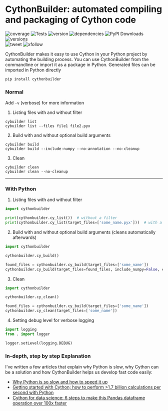 # CythonBuilder: automated compiling and packaging of Cython code
![coverage](https://img.shields.io/codecov/c/github/mike-huls/cythonbuilder)
![Tests](https://github.com/mike-huls/cythonbuilder/actions/workflows/tests.yml/badge.svg)
![version](https://img.shields.io/pypi/v/cythonbuilder?color=%2334D058&label=pypi%20package)
![dependencies](https://img.shields.io/librariesio/release/pypi/cythonbuilder)
![PyPI Downloads](https://img.shields.io/pypi/dm/cythonbuilder.svg?label=PyPI%20downloads)
![versions](https://img.shields.io/pypi/pyversions/cythonbuilder.svg?color=%2334D058)
<br>
![tweet](https://img.shields.io/twitter/url?style=social&url=https%3A%2F%2Fgithub.com%2Fmike-huls%2Fcythonbuilder) ![xfollow](https://img.shields.io/twitter/follow/mike_huls?style=social) 


CythonBuilder makes it easy to use Cython in your Python project by automating the building process.
You can use CythonBuilder from the commandline or import it as a package in Python. 
Generated files can be imported in Python directly

```sh
pip install cythonbuilder
```


### Normal
Add `-v` (verbose) for more information 
1. Listing files with and without filter
```commandline
cybuilder list
cybuilder list --files file1 file2.pyx
```

2. Build with and without optional build arguments 
```commandline
cybuilder build
cybuilder build --include-numpy --no-annotation --no-cleanup
```

3. Clean
```commandline
cybuilder clean 
cybuilder clean --no-cleanup
```

<hr>

### With Python
1. Listing files with and without filter

```python
import cythonbuilder

print(cythonbuilder.cy_list())  # without a filter
print(cythonbuilder.cy_list(target_files=['some_name.pyx']))  # with a filter
```

2. Build with and without optional build arguments  (cleans automatically afterwards)

```python
import cythonbuilder

cythonbuilder.cy_build()

found_files = cythonbuilder.cy_build(target_files=['some_name'])
cythonbuilder.cy_build(target_files=found_files, include_numpy=False, create_annotations=False)
```

3. Clean

```python
import cythonbuilder

cythonbuilder.cy_clean()

found_files = cythonbuilder.cy_build(target_files=['some_name'])
cythonbuilder.cy_clean(target_files=['some_name'])
```

4. Setting debug level for verbose logging

```python
import logging
from . import logger

logger.setLevel(logging.DEBUG)
```

### In-depth, step by step Explanation
I've written a few articles that explain why Python is slow, why Cython can be a solution and how CythonBuilder helps us develop fast code easily:
- [Why Python is so slow and how to speed it up](https://mikehuls.com/why-is-python-so-slow-and-how-to-speed-it-up-6720e14a1ca260001b1c0cba)
- [Getting started with Cython; how to perform >1.7 billion calculations per second with Python](https://mikehuls.com/getting-started-with-cython-how-to-perform-1-7-billion-calculations-per-second-in-python-6720e14a1ca260001b1c0ccf)
- [Cython for data science: 6 steps to make this Pandas dataframe operation over 100x faster](https://mikehuls.com/cython-for-data-science-6-steps-to-make-this-pandas-dataframe-operation-over-100x-faster-6720e14a1ca260001b1c0d07/)
